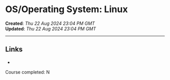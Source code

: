 # OS/Operating System: Linux  

**Created**: *Thu 22 Aug 2024 23:04 PM GMT*  
**Updated**: *Thu 22 Aug 2024 23:04 PM GMT*  

-----

## Links  

####  


-
Course completed: N  

